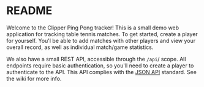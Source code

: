 # README

Welcome to the Clipper Ping Pong tracker! This is a small demo web application for tracking table
tennis matches. To get started, create a player for yourself. You'l be able to add matches with other
players and view your overall record, as well as individual match/game statistics.

We also have a small REST API, accessible through the `/api`/ scope. All endpoints require basic
authentication, so you'll need to create a player to authenticate to the API. This API complies with
the [JSON API](http://jsonapi.org/) standard. See the wiki for more info.
